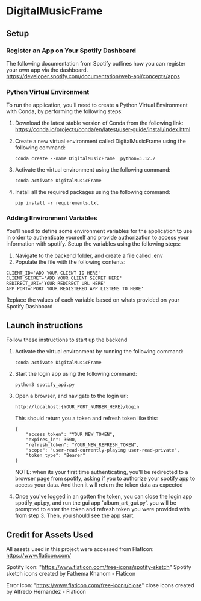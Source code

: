 # DigitalMusicFrame

## Setup

### Register an App on Your Spotify Dashboard
The following documentation from Spotify outlines how you can register your own app via the dashboard.
https://developer.spotify.com/documentation/web-api/concepts/apps


### Python Virtual Environment

To run the application, you'll need to create a Python Virtual Environment with Conda, by performing the following steps:

1. Download the latest stable version of Conda from the following link:
https://conda.io/projects/conda/en/latest/user-guide/install/index.html

2. Create a new virtual environment called DigitalMusicFrame using the following command:

    `conda create --name DigitalMusicFrame  python=3.12.2`

3. Activate the virtual environment using the following command:

    `conda activate DigitalMusicFrame`

4. Install all the required packages using the following command:

    `pip install -r requirements.txt`

### Adding Environment Variables

You'll need to define some environment variables for the application to use in order to authenticate yourself and provide authorization to access your information with spotify. Setup the variables using the following steps:

1. Navigate to the backend folder, and create a file called .env
2. Populate the file with the following contents:
```
CLIENT_ID='ADD YOUR CLIENT ID HERE'
CLIENT_SECRET='ADD YOUR CLIENT SECRET HERE'
REDIRECT_URI='YOUR REDIRECT URL HERE'
APP_PORT='PORT YOUR REGISTERED APP LISTENS TO HERE'
```
Replace the values of each variable based on whats provided on your Spotify Dashboard

## Launch instructions

Follow these instructions to start up the backend

1. Activate the virtual environment by running the following command:

    `conda activate DigitalMusicFrame`

2. Start the login app using the following command:

    `python3 spotify_api.py`

3. Open a browser, and navigate to the login url:

    `http://localhost:{YOUR_PORT_NUMBER_HERE}/login`

    This should return you a token and refresh token like this:

    ```
    {
        "access_token": "YOUR_NEW_TOKEN",
        "expires_in": 3600,
        "refresh_token": "YOUR_NEW_REFRESH_TOKEN",
        "scope": "user-read-currently-playing user-read-private",
        "token_type": "Bearer"
    }
    ```
    NOTE:
    when its your first time authenticating, you'll be redirected to a browser page from spotify, asking if you to authorize your spotify app to access your data. And then it will return the token data as expected

4. Once you've logged in an gotten the token, you can close the login app spotify_api.py, and run the gui app 'album_art_gui.py'. you will be prompted to enter the token and refresh token you were provided with from step 3. Then, you should see the app start.

## Credit for Assets Used
All assets used in this project were accessed from FlatIcon:
https://www.flaticon.com/

Spotify Icon:
"https://www.flaticon.com/free-icons/spotify-sketch" Spotify sketch icons created by Fathema Khanom - Flaticon

Error Icon:
"https://www.flaticon.com/free-icons/close" close icons created by Alfredo Hernandez - Flaticon



